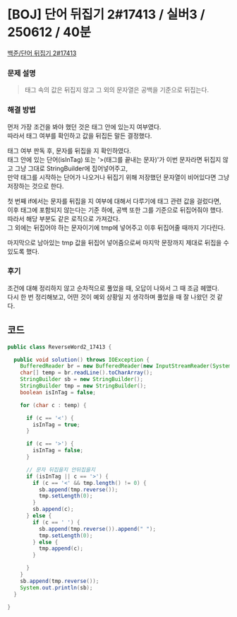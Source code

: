 # [BOJ] 단어 뒤집기 2#17413 / 실버3 / 250612 / 40분

[백준/단어 뒤집기 2#17413](https://www.acmicpc.net/problem/17413)

### 문제 설명

> 태그 속의 값은 뒤집지 않고 그 외의 문자열은 공백을 기준으로 뒤집는다.

### 해결 방법

먼저 가장 조건을 봐야 했던 것은 태그 안에 있는지 여부였다.<br>
따라서 태그 여부를 확인하고 값을 뒤집든 말든 결정했다.

태그 여부 판독 후, 문자를 뒤집을 지 확인하였다.<br>
태그 안에 있는 단어(isInTag) 또는 '>(태그를 끝내는 문자)'가 이번 문자라면 뒤집지 않고 그냥 그대로 StringBuilder에 집어넣어주고,<br>
만약 태그를 시작하는 단어가 나오거나 뒤집기 위해 저장했던 문자열이 비어있다면 그냥 저장하는 것으로 한다.

첫 번째 if에서는 문자를 뒤집을 지 여부에 대해서 다루기에 태그 관련 값을 걸렀다면, <br>
이후 태그에 포함되지 않는다는 기준 하에, 공백 또한 그를 기준으로 뒤집어줘야 했다. 따라서 해당 부분도 같은 로직으로 가져갔다. <br>
그 외에는 뒤집어야 하는 문자이기에 tmp에 넣어주고 이후 뒤집어줄 때까지 기다린다.

마지막으로 남아있는 tmp 값을 뒤집어 넣어줌으로써 마지막 문장까지 제대로 뒤집을 수 있도록 했다.

### 후기

조건에 대해 정리하지 않고 순차적으로 풀었을 때, 오답이 나와서 그 때 조금 헤맸다. <br>
다시 한 번 정리해보고, 어떤 것이 예외 상황일 지 생각하며 풀었을 때 잘 나왔던 것 같다.

## 코드

```java
public class ReverseWord2_17413 {

  public void solution() throws IOException {
    BufferedReader br = new BufferedReader(new InputStreamReader(System.in));
    char[] temp = br.readLine().toCharArray();
    StringBuilder sb = new StringBuilder();
    StringBuilder tmp = new StringBuilder();
    boolean isInTag = false;

    for (char c : temp) {

      if (c == '<') {
        isInTag = true;
      }

      if (c == '>') {
        isInTag = false;
      }

      // 문자 뒤집을지 안뒤집을지
      if (isInTag || c == '>') {
        if (c == '<' && tmp.length() != 0) {
          sb.append(tmp.reverse());
          tmp.setLength(0);
        }
        sb.append(c);
      } else {
        if (c == ' ') {
          sb.append(tmp.reverse()).append(" ");
          tmp.setLength(0);
        } else {
          tmp.append(c);
        }

      }
    }
    sb.append(tmp.reverse());
    System.out.println(sb);
  }

}

```
